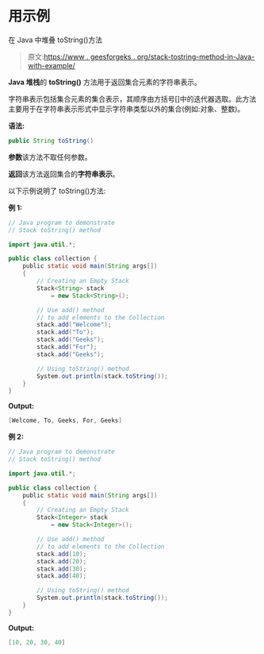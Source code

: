 # 用示例

在 Java 中堆叠 toString()方法

> 原文:[https://www . geesforgeks . org/stack-tostring-method-in-Java-with-example/](https://www.geeksforgeeks.org/stack-tostring-method-in-java-with-example/)

**Java 堆栈**的 **toString()** 方法用于返回集合元素的字符串表示。

字符串表示包括集合元素的集合表示，其顺序由方括号[]中的迭代器选取。此方法主要用于在字符串表示形式中显示字符串类型以外的集合(例如:对象、整数)。

**语法:**

```java
public String toString()
```

**参数**该方法不取任何参数。

**返回**该方法返回集合的**字符串表示**。

以下示例说明了 toString()方法:

**例 1:**

```java
// Java program to demonstrate
// Stack toString() method

import java.util.*;

public class collection {
    public static void main(String args[])
    {
        // Creating an Empty Stack
        Stack<String> stack
            = new Stack<String>();

        // Use add() method
        // to add elements to the Collection
        stack.add("Welcome");
        stack.add("To");
        stack.add("Geeks");
        stack.add("For");
        stack.add("Geeks");

        // Using toString() method
        System.out.println(stack.toString());
    }
}
```

**Output:**

```java
[Welcome, To, Geeks, For, Geeks]

```

**例 2:**

```java
// Java program to demonstrate
// Stack toString() method

import java.util.*;

public class collection {
    public static void main(String args[])
    {
        // Creating an Empty Stack
        Stack<Integer> stack
            = new Stack<Integer>();

        // Use add() method
        // to add elements to the Collection
        stack.add(10);
        stack.add(20);
        stack.add(30);
        stack.add(40);

        // Using toString() method
        System.out.println(stack.toString());
    }
}
```

**Output:**

```java
[10, 20, 30, 40]

```